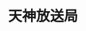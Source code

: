 ---
key: tenjin
title: 天神放送局
category: supporter
order: 20
logo: /images/partners/tenjin.png
website: 'https://www.tenjinbc.com/'
lang: ja
---